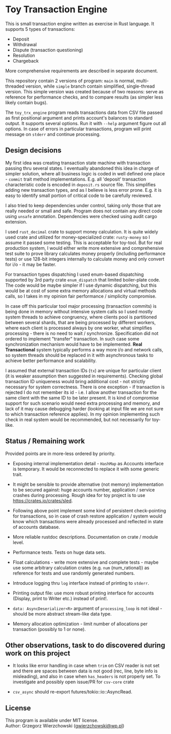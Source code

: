 # Toy Transaction Engine

This is small transaction engine written as exercise in Rust language. It supports 5 types of transactions:

- Deposit
- Withdrawal
- Dispute (transaction questioning)
- Resolution 
- Chargeback 

More comprehensive requirements are described in separate document.

This repository contain 2 versions of program: `main` is normal, multi-threaded version, while `simple` branch contain simplified, single-thread version. This simple version was created because of two reasons: serve as reference for performance checks, and to compare results (as simpler less likely contain bugs).

The `toy_trx_engine` program reads transactions data from CSV file passed as first positional argument and prints account's balances to standard output. It supports several options. Run it with `--help` argument figure out all options.
In case of errors in particular transactions, program will print message on `stderr` and continue processing.

## Design decisions

My first idea was creating transaction state machine with transaction passing thru several states. I eventually abandoned this idea in charge of simpler solution, where all business logic is coded in well defined one place - `commit` trait method implementations. E.g. all 'deposit' transaction characteristic code is encoded in `deposit.rs` source file. This simplifies adding new transaction types, and as I believe is less error prone. E.g. it is easy to identify small portion of critical code to be carefully reviewed.

I also tried to keep dependencies under control, taking only those that are really needed or small and safe. Program does not contain any direct code using `unsafe` annotation. Dependencies were checked using audit cargo extension.

I used `rust_decimal` crate to support money calculation. It is quite widely used crate and utilized for money-specialized crate: `rusty-money` so I assume it passed some testing. This is acceptable for toy-tool. But for real production system, I would either write more extensive and comprehensive test suite to prove library calculates money properly (including performance tests) or use 128-bit integers internally to calculate money and only convert for i/o - it may be faster.

For transaction types dispatching I used enum-based dispatching supported by 3rd party crate `enum_dispatch` that limited boiler-plate code. The code would be maybe simpler if I use dynamic dispatching, but this would be at cost of some extra memory allocations and virtual methods calls, so I takes in my opinion fair performance / simplicity compromise.

In case off this particular tool major processing (transaction commits) is being done in memory without intensive system calls so I used mostly system threads to achieve congruency, where clients pool is partitioned between several shards, that are being processed by different workers, where each client is processed always by one worker, what simplifies processing - there is no need to wait / synchronize. Specification did not ordered to implement "transfer" transaction. In such case some synchronization mechanism would have to be implemented. __Real Transactional__ system typically performs a way more i/o and network calls, so system threads should be replaced in it with asynchronous tasks to achieve better performance and scalability.

I assumed that external transaction IDs (`tx`) are unique for particular client (it is weaker assumption then suggested in requirements). Checking global transaction ID uniqueness would bring additional cost - not strictly necessary for system correctness. There is one exception - if transaction is rejected I do not remember its id - i.e. I allow another transaction for the same client with the same ID to be later present. It is kind of compromise support for such scenario would need extra processing and memory, and lack of it may cause debugging harder (looking at input file we are not sure to which transaction reference applies). In my opinion implementing such check in real system would be recommended, but not necessarily for toy-like.

## Status / Remaining work

Provided points are in more-less ordered by priority.

- Exposing internal implementation detail - `HashMap` as Accounts interface is temporary. It would be reconnected to replace it with some generic trait.

- It might be sensible to provide alternative (not memory) implementation to be secured against: huge accounts number, application / service crashes during processing. Rough idea for toy project is to use <https://crates.io/crates/sled>.

- Following above point implement some kind of persistent check-pointing for transactions, so in case of crash restore application / system would know which transactions were already processed and reflected in state of accounts database.

- More reliable rustdoc descriptions. Documentation on crate / module level.

- Performance tests. Tests on huge data sets.

- Float calculations - write more extensive and complete tests - maybe use some arbitrary calculation crates (e.g. `num` (num_rational)) as reference for tests and use randomly generated numbers.

- Introduce logging thru `log` interface instead of printing to `stderr`.

- Printing output file: use more robust printing interface for accounts (Display, print to Writer etc.) instead of print!.

- `data: AsyncDeserializer<R>` argument of `processing_loop` is not ideal - should be more abstract stream-like data type.

- Memory allocation optimization - limit number of allocations per transaction (possibly to 1 or none).

## Other observations, task to do discovered during work on this project

- It looks like error handling in case when `trim` on CSV reader is not set and there are spaces between data is not good (rec, line, byte info is misleading), and also in case when `has_headers` is not properly set. To investigate and possibly open issue/PR for `csv-core` crate 

- `csv_async` should re-export futures/tokio::io::AsyncRead.

## License

This program is available under MIT license.  
Author: Grzegorz Wierzchowski (gwierzchowski@wp.pl)
